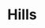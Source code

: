 ---
title: Hills
date: 
draft: false

# descripcion
description : Argolla de plata pasante cierre italiano

materials: Plata 925

color: Plateado y nácar

dimensions: 2cm diam

code: 01-11-0469

type: "Aros"

categories: []

price: $3.240,00

price_eftvo: $2.750,00

# Images
# first image will be shown in the product page
images:
  # - image: "images/path_to_image"
  # La ubicacion de las imagenes es imagenes/Aros/Aros.Argollas/01-11-0469-hills
  - image: "./images/aros/argollas/01-11-0469_a.JPG"
  - image: "./images/aros/argollas/01-11-0469_b.JPG"
  - image: "./images/aros/argollas/01-11-0469_c.jpg"
  - image: "./images/aros/argollas/01-11-0469_d.jpg"
  - image: "./images/aros/argollas/01-11-0469_e.jpg"
---